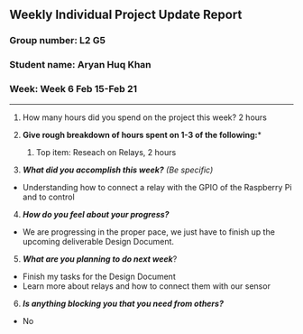 ## Weekly Individual Project Update Report
### Group number: L2 G5
### Student name: Aryan Huq Khan
### Week: Week 6 Feb 15-Feb 21
___
1. How many hours did you spend on the project this week? 2 hours

2. **Give rough breakdown of hours spent on 1-3 of the following:***
   1. Top item: Reseach on Relays, 2 hours
3. ***What did you accomplish this week?*** _(Be specific)_
  - Understanding how to connect a relay with the GPIO of the Raspberry Pi and to control
4. ***How do you feel about your progress?*** 
  - We are progressing in the proper pace, we just have to finish up the upcoming deliverable Design Document.
5. ***What are you planning to do next week***?
  - Finish  my tasks for the Design Document 
  - Learn more about relays and how to connect them with our sensor
6. ***Is anything blocking you that you need from others?*** 
  - No
